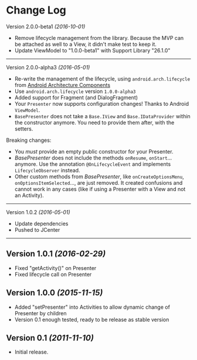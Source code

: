 Change Log
===============================================================================

Version 2.0.0-beta1 *(2016-10-01)*

* Remove lifecycle management from the library. Because the MVP can be attached as well to a View, it didn't make test to keep it.
* Update ViewModel to "1.0.0-beta1" with Support Library "26.1.0"

----------------------------

Version 2.0.0-alpha3 *(2016-05-01)*

 * Re-write the management of the lifecycle, using `android.arch.lifecycle` from  [Android Architecture Components](https://developer.android.com/topic/libraries/architecture/index.html)
 * Use `android.arch.lifecycle` version `1.0.0-alpha3`
 * Added support for Fragment (and DialogFragment)
 * Your `Presenter` now supports configuration changes! Thanks to Android `ViewModel`.
 * `BasePresenter` does not take a `Base.IView` and `Base.IDataProvider` within the constructor anymore. You need to provide them after, with the setters.

 Breaking changes:
 * You *must* provide an empty public constructor for your Presenter.
 * *BasePresenter* does not include the methods `onResume`, `onStart`… anymore. Use the annotation `@OnLifecycleEvent` and implements `LifecycleObserver` instead.
 * Other custom methods from *BasePresenter*, like `onCreateOptionsMenu`, `onOptionsItemSelected`…, are just removed. It created confusions and cannot work in any cases (like if using a Presenter with a View and not an Activity).

----------------------------

Version 1.0.2 *(2016-05-01)*

 * Update dependencies
 * Pushed to JCenter

----------------------------

Version 1.0.1 *(2016-02-29)*
----------------------------

 * Fixed "getActivity()" on Presenter
 * Fixed lifecycle call on Presenter

Version 1.0.0 *(2015-11-15)*
----------------------------

 * Added "setPresenter" into Activities to allow dynamic change of Presenter by children
 * Version 0.1 enough tested, ready to be release as stable version

Version 0.1 *(2011-11-10)*
----------------------------
 * Initial release.